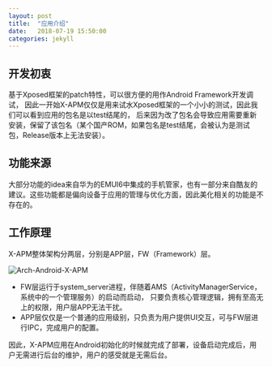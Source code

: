 ```yaml
---
layout: post
title:  "应用介绍"
date:   2018-07-19 15:50:00
categories: jekyll
---
```


<!-- more -->

## 开发初衷
基于Xposed框架的patch特性，可以很方便的用作Android Framework开发调试，
因此一开始X-APM仅仅是用来试水Xposed框架的一个小小的测试，因此我们可以看到应用的包名是以test结尾的，
后来因为改了包名会导致应用需要重新安装，保留了该包名（某个国产ROM，如果包名是test结尾，会被认为是测试包，Release版本上无法安装）。

## 功能来源
大部分功能的idea来自华为的EMUI6中集成的手机管家，也有一部分来自酷友的建议。这些功能都是偏向设备于应用的管理与优化方面，因此美化相关的功能是不存在的。

## 工作原理
X-APM整体架构分两层，分别是APP层，FW（Framework）层。

![Arch-Android-X-APM](/X-APM/assets/post-app-introduce/X-APM-Arch-Android.jpg)

* FW层运行于system_server进程，伴随着AMS（ActivityManagerService，系统中的一个管理服务）的启动而启动，
只要负责核心管理逻辑，拥有至高无上的权限，用户层APP无法干扰。
* APP层仅仅是一个普通的应用级别，只负责为用户提供UI交互，可与FW层进行IPC，完成用户的配置。

因此，X-APM应用在Android初始化的时候就完成了部署，设备启动完成后，用户无需进行后台的维护，用户的感受就是无需后台。

